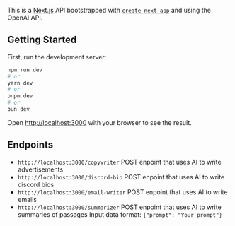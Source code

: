 This is a [Next.js](https://nextjs.org/) API bootstrapped with [`create-next-app`](https://github.com/vercel/next.js/tree/canary/packages/create-next-app) and using the OpenAI API.

## Getting Started

First, run the development server:

```bash
npm run dev
# or
yarn dev
# or
pnpm dev
# or
bun dev
```

Open [http://localhost:3000](http://localhost:3000) with your browser to see the result.

## Endpoints
 - ```http://localhost:3000/copywriter``` POST enpoint that uses AI to write advertisements
 - ```http://localhost:3000/discord-bio``` POST enpoint that uses AI to write discord bios
 - ```http://localhost:3000/email-writer``` POST enpoint that uses AI to write emails
 - ```http://localhost:3000/summarizer``` POST enpoint that uses AI to write summaries of passages
 Input data format: ```{"prompt": "Your prompt"}```
